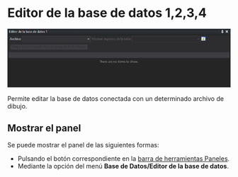 # Editor de la base de datos 1,2,3,4

![Panel Editor de la base de datos 1](../../../.gitbook/assets/editordelabasededatos.png)

Permite editar la base de datos conectada con un determinado archivo de dibujo.

## Mostrar el panel

Se puede mostrar el panel de las siguientes formas:

* Pulsando el botón correspondiente en la [barra de herramientas Paneles](../barras-de-herramientas/paneles.md).
* Mediante la opción del menú **Base de Datos/Editor de la base de datos**.

